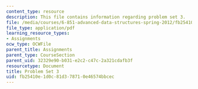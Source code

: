 ```yaml
---
content_type: resource
description: This file contains information regarding problem set 3.
file: /media/courses/6-851-advanced-data-structures-spring-2012/fb25410e1d0c81d378710e46574bbcec_MIT6_851S12_ps3.pdf
file_type: application/pdf
learning_resource_types:
- Assignments
ocw_type: OCWFile
parent_title: Assignments
parent_type: CourseSection
parent_uid: 32329e90-b031-e2c2-c47c-2a321cdafb3f
resourcetype: Document
title: Problem Set 3
uid: fb25410e-1d0c-81d3-7871-0e46574bbcec
---
```

